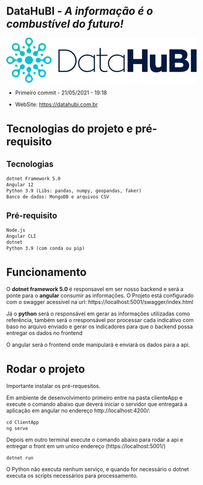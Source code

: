 # DataHuBI - *A informação é o combustível do futuro!*

![DataHuBI](ClientApp/src/assets/img/logo.svg)

* Primeiro commit - 21/05/2021 - 19:18

* WebSite: https://datahubi.com.br
 
 # Tecnologias do projeto e pré-requisito

## Tecnologias
    dotnet Framework 5.0
    Angular 12 
    Python 3.9 (Libs: pandas, numpy, geopandas, faker)
    Banco de dados: MongoDB e arquivos CSV

## Pré-requisito
    Node.js 
    Angular CLI
    dotnet
    Python 3.9 (com conda ou pip)

# Funcionamento

O **dotnet framework 5.0** é responsavel em ser nosso backend e será a ponte para o **angular** consumir as informações. O Projeto está configurado com o swagger acessível na url: https://localhost:5001/swagger/index.html

Já o **python** será o responsável em gerar as informações utilizadas como referência, também será o rresponsável por processar cada indicativo com baso no arquivo enviado e gerar os indicadores para que o backend possa entregar os dados no frontend

O angular será o frontend onde manipulará e enviará os dados para a api.

# Rodar o projeto

Importante instalar os pré-requesitos. 

Em ambiente de desenvolvimento primeiro entre na pasta clienteApp e execute o comando abaixo que deverá iniciar o servidor que entregará a aplicação em angular no endereço http://localhost:4200/:
    
    cd ClientApp
    ng serve

Depois em outro terminal execute o comando abaixo para rodar a api e entregar o front em um unico endereço (https://localhost:5001/)

    dotnet run


O Python não executa nenhum serviço, e quando for necessário o dotnet executa os scripts necessários para processamento.
